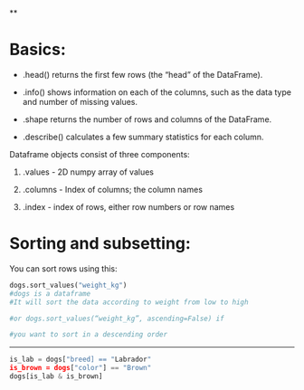 **

# Basics:

- .head() returns the first few rows (the “head” of the DataFrame).
    
- .info() shows information on each of the columns, such as the data type and number of missing values.
    
- .shape returns the number of rows and columns of the DataFrame.
    
- .describe() calculates a few summary statistics for each column.
    

  

Dataframe objects consist of three components:

1. .values - 2D numpy array of values
    
2. .columns - Index of columns; the column names
    
3. .index - index of rows, either row numbers or row names
    

# Sorting and subsetting:

You can sort rows using this:
```python
dogs.sort_values("weight_kg")  
#dogs is a dataframe  
#It will sort the data according to weight from low to high

#or dogs.sort_values(“weight_kg”, ascending=False) if 

#you want to sort in a descending order
```


---
```python
is_lab = dogs["breed] == "Labrador"  
is_brown = dogs["color"] == "Brown"  
dogs[is_lab & is_brown]
```
